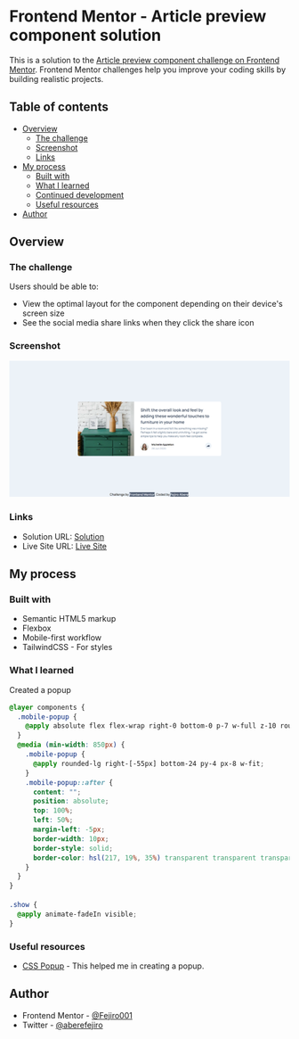 # Frontend Mentor - Article preview component solution

This is a solution to the [Article preview component challenge on Frontend Mentor](https://www.frontendmentor.io/challenges/article-preview-component-dYBN_pYFT). Frontend Mentor challenges help you improve your coding skills by building realistic projects.

## Table of contents

- [Overview](#overview)
  - [The challenge](#the-challenge)
  - [Screenshot](#screenshot)
  - [Links](#links)
- [My process](#my-process)
  - [Built with](#built-with)
  - [What I learned](#what-i-learned)
  - [Continued development](#continued-development)
  - [Useful resources](#useful-resources)
- [Author](#author)

## Overview

### The challenge

Users should be able to:

- View the optimal layout for the component depending on their device's screen size
- See the social media share links when they click the share icon

### Screenshot

![](./design/screenshot.png)

### Links

- Solution URL: [Solution](https://fejiro001.github.io/article-preview-component-master/)
- Live Site URL: [Live Site]()

## My process

### Built with

- Semantic HTML5 markup
- Flexbox
- Mobile-first workflow
- TailwindCSS - For styles

### What I learned

Created a popup

```css
@layer components {
  .mobile-popup {
    @apply absolute flex flex-wrap right-0 bottom-0 p-7 w-full z-10 rounded-t-none rounded-b-lg gap-4 bg-dark-grayish-blue me-0 items-center;
  }
  @media (min-width: 850px) {
    .mobile-popup {
      @apply rounded-lg right-[-55px] bottom-24 py-4 px-8 w-fit;
    }
    .mobile-popup::after {
      content: "";
      position: absolute;
      top: 100%;
      left: 50%;
      margin-left: -5px;
      border-width: 10px;
      border-style: solid;
      border-color: hsl(217, 19%, 35%) transparent transparent transparent;
    }
  }
}

.show {
  @apply animate-fadeIn visible;
}
```

### Useful resources

- [CSS Popup](https://www.w3schools.com/css/css_popup.asp) - This helped me in creating a popup.

## Author

- Frontend Mentor - [@Fejiro001](https://www.frontendmentor.io/profile/Fejiro001)
- Twitter - [@aberefejiro](https://www.twitter.com/aberefejiro)

